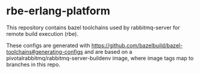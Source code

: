 # rbe-erlang-platform

This repository contains bazel toolchains used by rabbitmq-server for remote build execution (rbe).

These configs are generated with https://github.com/bazelbuild/bazel-toolchains#generating-configs and are based on a pivotalrabbitmq/rabbitmq-server-buildenv image, where image tags map to branches in this repo.
